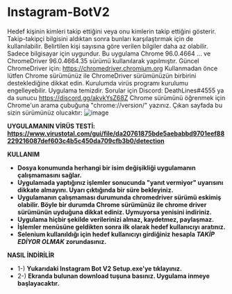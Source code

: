 # Instagram-BotV2
Hedef kişinin kimleri takip ettiğini veya onu kimlerin takip ettiğini gösterir. Takip-takipçi bilgisini aldıktan sonra bunları karşılaştırmak için de kullanılabilir. Belirtilen kişi sayısına göre verilen bilgiler daha az olabilir. Sadece bilgisayar için uygundur. Bu uygulama Chrome 96.0.4664 ... ve ChromeDriver 96.0.4664.35 sürümü kullanılarak yapılmıştır. Güncel ChromeDriver için: https://chromedriver.chromium.org Kullanmadan önce lütfen Chrome sürümünüz ile ChromeDriver sürümünüzün birbirini desteklediğine dikkat edin. Kurulumda virüs programı kurulumu engelleyebilir. Uygulama temizdir. Sorular için Discord: DeathLines#4555 ya da sunucu https://discord.gg/akvkYsZ68Z Chrome sürümünü öğrenmek için Chrome'un arama çubuğuna "chrome://version/" yazınız. Çıkan sayfada bu sizin sürümünüz olucaktır: ![image](https://user-images.githubusercontent.com/56770135/142731456-b61fd609-c7dd-43c5-9ec3-d790e23997a1.png)

**UYGULAMANIN VİRÜS TESTİ: https://www.virustotal.com/gui/file/da20761875bde5aebabbd9701eef88229216087def603c4b5c450da709cfb3b0/detection**


**KULLANIM**
- **Dosya konumunda herhangi bir isim değişikliği uygulamanın çalışmamasını sağlar.**
- **Uygulamada yaptığınız işlemler sonucunda "yanıt vermiyor" uyarısını dikkate almayını. Uyarı çıktığında bir süre bekleyiniz.**
- **Uygulamanın çalışmaması durumunda chromedriver sürümü eskimiş olabilir. Böyle bir durumda Chrome sürümünüz ile chrome driver sürümünün uyduğuna dikkat ediniz. Uymuyorsa yenisini indiriniz.**
- **Uygulama hiçbir şekilde verilerinizi almaz, kaydetmez, paylaşmaz.**
- **İşlemler menüsüne geldikten sonra ilk olarak hedef kullanıcıyı aratınız.**
- **Selenium kullanıldığı için hedef kullanıcıyı girdiğiniz hesapla _TAKİP EDİYOR OLMAK_ zorundasınız.**

**NASIL İNDİRİLİR**

- 1-) **Yukarıdaki Instagram Bot V2 Setup.exe'ye tıklayınız.**
- 2-) **Ekranda bulunan download tuşuna basınız. Uygulama inmeye başlayacaktır.**

